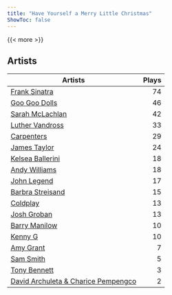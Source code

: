 ```yaml
---
title: "Have Yourself a Merry Little Christmas"
ShowToc: false
---
```


{{< more >}}

## Artists
Artists | Plays 
----- | -----: 
[Frank Sinatra](/artists/frank-sinatra-739) | 74
[Goo Goo Dolls](/artists/goo-goo-dolls-12135) | 46
[Sarah McLachlan](/artists/sarah-mclachlan-89556) | 42
[Luther Vandross](/artists/luther-vandross-3402) | 33
[Carpenters](/artists/carpenters-39303) | 29
[James Taylor](/artists/james-taylor-5709) | 24
[Kelsea Ballerini](/artists/kelsea-ballerini-30601760) | 18
[Andy Williams](/artists/andy-williams-16425) | 18
[John Legend](/artists/john-legend-36643) | 17
[Barbra Streisand](/artists/barbra-streisand-31892) | 15
[Coldplay](/artists/coldplay-1648) | 13
[Josh Groban](/artists/josh-groban-58260) | 13
[Barry Manilow](/artists/barry-manilow-31897) | 10
[Kenny G](/artists/kenny-g-7789) | 10
[Amy Grant](/artists/amy-grant-3053) | 7
[Sam Smith](/artists/sam-smith-423762) | 5
[Tony Bennett](/artists/tony-bennett-2564) | 3
[David Archuleta & Charice Pempengco](/artists/david-archuleta-charice-pempengco-118303) | 2

